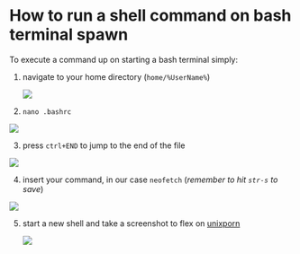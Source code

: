 # How to run a shell command on bash terminal spawn 

To execute a command up on starting a bash terminal simply:

1. navigate to your home directory (`home/%UserName%`)

   ![](https://cdn.discordapp.com/attachments/824925461981298701/825421208627314768/unknown.png)

2. `nano .bashrc`

![](https://cdn.discordapp.com/attachments/824925461981298701/825421622675505183/unknown.png)

3. press `ctrl+END` to jump to the end of the file

![](https://cdn.discordapp.com/attachments/824925461981298701/825421907356287016/unknown.png)

4. insert your command, in our case `neofetch` (*remember to hit `str-s` to save*)

![](C:\Users\MaGro\AppData\Roaming\Typora\typora-user-images\image-20210327183215241.png)

5. start a new shell and take a screenshot to flex on [unixporn](https://www.reddit.com/r/unixporn/)

   ![](https://cdn.discordapp.com/attachments/824925461981298701/825422257031217172/unknown.png)